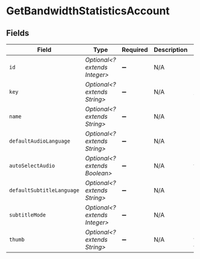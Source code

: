 # GetBandwidthStatisticsAccount


## Fields

| Field                                                      | Type                                                       | Required                                                   | Description                                                | Example                                                    |
| ---------------------------------------------------------- | ---------------------------------------------------------- | ---------------------------------------------------------- | ---------------------------------------------------------- | ---------------------------------------------------------- |
| `id`                                                       | *Optional<? extends Integer>*                              | :heavy_minus_sign:                                         | N/A                                                        | 238960586                                                  |
| `key`                                                      | *Optional<? extends String>*                               | :heavy_minus_sign:                                         | N/A                                                        | /accounts/238960586                                        |
| `name`                                                     | *Optional<? extends String>*                               | :heavy_minus_sign:                                         | N/A                                                        | Diane                                                      |
| `defaultAudioLanguage`                                     | *Optional<? extends String>*                               | :heavy_minus_sign:                                         | N/A                                                        | en                                                         |
| `autoSelectAudio`                                          | *Optional<? extends Boolean>*                              | :heavy_minus_sign:                                         | N/A                                                        | true                                                       |
| `defaultSubtitleLanguage`                                  | *Optional<? extends String>*                               | :heavy_minus_sign:                                         | N/A                                                        | en                                                         |
| `subtitleMode`                                             | *Optional<? extends Integer>*                              | :heavy_minus_sign:                                         | N/A                                                        | 1                                                          |
| `thumb`                                                    | *Optional<? extends String>*                               | :heavy_minus_sign:                                         | N/A                                                        | https://plex.tv/users/50d83634246da1de/avatar?c=1707110967 |